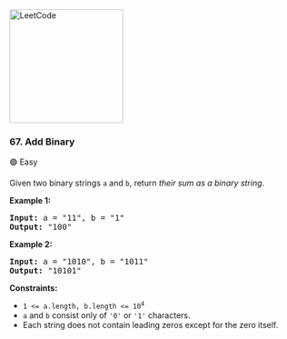 <a href="https://leetcode.com/problems/add-binary/">
    <img src="/leetcode-logo.png" style="width:200px" alt="LeetCode"/>
</a>

### 67. Add Binary

:green_circle: Easy

Given two binary strings `a` and `b`, 
return _their sum as a binary string_.

__Example 1:__
<pre>
<b>Input:</b> a = "11", b = "1"
<b>Output:</b> "100"
</pre>

__Example 2:__
<pre>
<b>Input:</b> a = "1010", b = "1011"
<b>Output:</b> "10101"
</pre>

__Constraints:__

* <code>1 <= a.length, b.length <= 10<sup>4</sup></code>
* `a` and `b` consist only of `'0'` or `'1'` characters.
* Each string does not contain leading zeros except for the zero itself.
